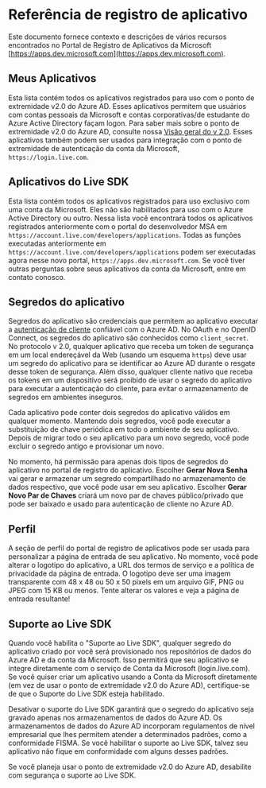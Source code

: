<properties
	pageTitle="Tópicos de ajuda do Portal de Registro de Aplicativos | Microsoft Azure"
	description="Uma descrição de vários recursos no Portal de Registro de Aplicativos da Microsoft."
	services="active-directory"
	documentationCenter=""
	authors="dstrockis"
	manager="mbaldwin"
	editor=""/>

<tags
	ms.service="active-directory"
	ms.workload="identity"
	ms.tgt_pltfrm="na"
	ms.devlang="na"
	ms.topic="article"
	ms.date="09/16/2016"
	ms.author="dastrock"/>

# Referência de registro de aplicativo
Este documento fornece contexto e descrições de vários recursos encontrados no Portal de Registro de Aplicativos da Microsoft [https://apps.dev.microsoft.com](https://apps.dev.microsoft.com).

## Meus Aplicativos
Esta lista contém todos os aplicativos registrados para uso com o ponto de extremidade v2.0 do Azure AD. Esses aplicativos permitem que usuários com contas pessoais da Microsoft e contas corporativas/de estudante do Azure Active Directory façam logon. Para saber mais sobre o ponto de extremidade v2.0 do Azure AD, consulte nossa [Visão geral do v 2.0](active-directory-appmodel-v2-overview.md). Esses aplicativos também podem ser usados para integração com o ponto de extremidade de autenticação da conta da Microsoft, `https://login.live.com`.

## Aplicativos do Live SDK
Esta lista contém todos os aplicativos registrados para uso exclusivo com uma conta da Microsoft. Eles não são habilitados para uso com o Azure Active Directory ou outro. Nessa lista você encontrará todos os aplicativos registrados anteriormente com o portal do desenvolvedor MSA em `https://account.live.com/developers/applications`. Todas as funções executadas anteriormente em `https://account.live.com/developers/applications` podem ser executadas agora nesse novo portal, `https://apps.dev.microsoft.com`. Se você tiver outras perguntas sobre seus aplicativos da conta da Microsoft, entre em contato conosco.

## Segredos do aplicativo
Segredos do aplicativo são credenciais que permitem ao aplicativo executar a [autenticação de cliente](http://tools.ietf.org/html/rfc6749#section-2.3) confiável com o Azure AD. No OAuth e no OpenID Connect, os segredos do aplicativo são conhecidos como `client_secret`. No protocolo v 2.0, qualquer aplicativo que receba um token de segurança em um local endereçável da Web (usando um esquema `https`) deve usar um segredo do aplicativo para se identificar ao Azure AD durante o resgate desse token de segurança. Além disso, qualquer cliente nativo que receba os tokens em um dispositivo será proibido de usar o segredo do aplicativo para executar a autenticação do cliente, para evitar o armazenamento de segredos em ambientes inseguros.

Cada aplicativo pode conter dois segredos do aplicativo válidos em qualquer momento. Mantendo dois segredos, você pode executar a substituição de chave periódica em todo o ambiente de seu aplicativo. Depois de migrar todo o seu aplicativo para um novo segredo, você pode excluir o segredo antigo e provisionar um novo.

No momento, há permissão para apenas dois tipos de segredos do aplicativo no portal de registro do aplicativo. Escolher **Gerar Nova Senha** vai gerar e armazenar um segredo compartilhado no armazenamento de dados respectivo, que você pode usar em seu aplicativo. Escolher **Gerar Novo Par de Chaves** criará um novo par de chaves público/privado que pode ser baixado e usado para autenticação de cliente no Azure AD.

## Perfil
A seção de perfil do portal de registro de aplicativos pode ser usada para personalizar a página de entrada de seu aplicativo. No momento, você pode alterar o logotipo do aplicativo, a URL dos termos de serviço e a política de privacidade da página de entrada. O logotipo deve ser uma imagem transparente com 48 x 48 ou 50 x 50 pixels em um arquivo GIF, PNG ou JPEG com 15 KB ou menos. Tente alterar os valores e veja a página de entrada resultante!

## Suporte ao Live SDK
Quando você habilita o "Suporte ao Live SDK", qualquer segredo do aplicativo criado por você será provisionado nos repositórios de dados do Azure AD e da conta da Microsoft. Isso permitirá que seu aplicativo se integre diretamente com o serviço de Conta da Microsoft (login.live.com). Se você quiser criar um aplicativo usando a Conta da Microsoft diretamente (em vez de usar o ponto de extremidade v2.0 do Azure AD), certifique-se de que o Suporte do Live SDK esteja habilitado.

Desativar o suporte do Live SDK garantirá que o segredo do aplicativo seja gravado apenas nos armazenamentos de dados do Azure AD. Os armazenamentos de dados do Azure AD incorporam regulamentos de nível empresarial que lhes permitem atender a determinados padrões, como a conformidade FISMA. Se você habilitar o suporte ao Live SDK, talvez seu aplicativo não fique em conformidade com alguns desses padrões.

Se você planeja usar o ponto de extremidade v2.0 do Azure AD, desabilite com segurança o suporte ao Live SDK.

<!---HONumber=AcomDC_0921_2016-->